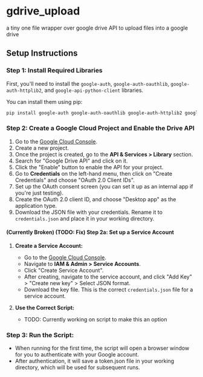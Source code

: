 # gdrive_upload
a tiny one file wrapper over google drive API to upload files into a google drive

## Setup Instructions
### Step 1: Install Required Libraries
First, you'll need to install the `google-auth`, `google-auth-oauthlib`, `google-auth-httplib2`, and `google-api-python-client` libraries.

You can install them using pip:

```bash
pip install google-auth google-auth-oauthlib google-auth-httplib2 google-api-python-client
```

### Step 2: Create a Google Cloud Project and Enable the Drive API

1. Go to the [Google Cloud Console](https://console.cloud.google.com/).
2. Create a new project.
3. Once the project is created, go to the **API & Services > Library** section.
4. Search for "Google Drive API" and click on it.
5. Click the "Enable" button to enable the API for your project.
6. Go to **Credentials** on the left-hand menu, then click on "Create Credentials" and choose "OAuth 2.0 Client IDs".
7. Set up the OAuth consent screen (you can set it up as an internal app if you're just testing).
8. Create the OAuth 2.0 client ID, and choose "Desktop app" as the application type.
9. Download the JSON file with your credentials. Rename it to `credentials.json` and place it in your working directory.

#### (Currently Broken) (TODO: Fix) Step 2a: Set up a Service Account
1. **Create a Service Account:**
   - Go to the [Google Cloud Console](https://console.cloud.google.com/).
   - Navigate to **IAM & Admin > Service Accounts**.
   - Click "Create Service Account".
   - After creating, navigate to the service account, and click "Add Key" > "Create new key" > Select JSON format.
   - Download the key file. This is the correct `credentials.json` file for a service account.

2. **Use the Correct Script:**
   - TODO: Currently working on script to make this an option

### Step 3: Run the Script:
- When running for the first time, the script will open a browser window for you to authenticate with your Google account.
- After authentication, it will save a token.json file in your working directory, which will be used for subsequent runs.
